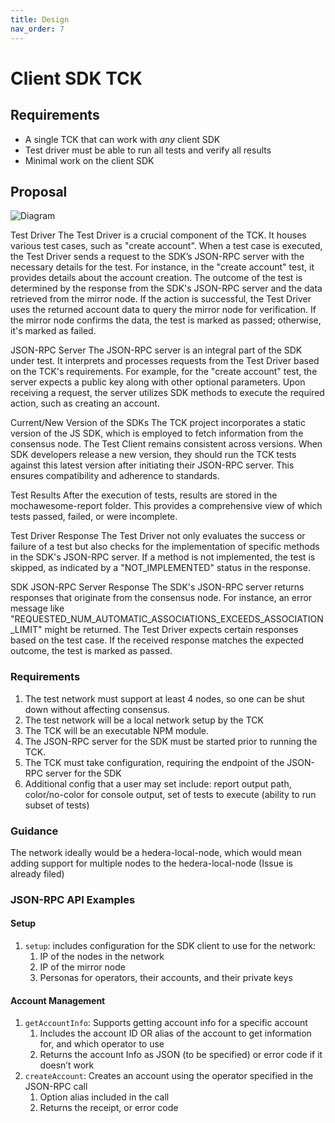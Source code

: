 ```yaml
---
title: Design
nav_order: 7
---
```

# Client SDK TCK

## Requirements

- A single TCK that can work with *any* client SDK
- Test driver must be able to run all tests and verify all results
- Minimal work on the client SDK

## Proposal

![Diagram](images/tck-high-level-design.png)

Test Driver
The Test Driver is a crucial component of the TCK. It houses various test cases, such as "create account". When a test case is executed, the Test Driver sends a request to the SDK’s JSON-RPC server with the necessary details for the test. For instance, in the "create account" test, it provides details about the account creation. The outcome of the test is determined by the response from the SDK's JSON-RPC server and the data retrieved from the mirror node. If the action is successful, the Test Driver uses the returned account data to query the mirror node for verification. If the mirror node confirms the data, the test is marked as passed; otherwise, it's marked as failed.

JSON-RPC Server
The JSON-RPC server is an integral part of the SDK under test. It interprets and processes requests from the Test Driver based on the TCK's requirements. For example, for the "create account" test, the server expects a public key along with other optional parameters. Upon receiving a request, the server utilizes SDK methods to execute the required action, such as creating an account.

Current/New Version of the SDKs
The TCK project incorporates a static version of the JS SDK, which is employed to fetch information from the consensus node. The Test Client remains consistent across versions. When SDK developers release a new version, they should run the TCK tests against this latest version after initiating their JSON-RPC server. This ensures compatibility and adherence to standards.

Test Results
After the execution of tests, results are stored in the mochawesome-report folder. This provides a comprehensive view of which tests passed, failed, or were incomplete.

Test Driver Response
The Test Driver not only evaluates the success or failure of a test but also checks for the implementation of specific methods in the SDK's JSON-RPC server. If a method is not implemented, the test is skipped, as indicated by a "NOT_IMPLEMENTED" status in the response.

SDK JSON-RPC Server Response
The SDK's JSON-RPC server returns responses that originate from the consensus node. For instance, an error message like "REQUESTED_NUM_AUTOMATIC_ASSOCIATIONS_EXCEEDS_ASSOCIATION_LIMIT" might be returned. The Test Driver expects certain responses based on the test case. If the received response matches the expected outcome, the test is marked as passed.

### Requirements

1. The test network must support at least 4 nodes, so one can be shut down without affecting consensus.
2. The test network will be a local network setup by the TCK
3. The TCK will be an executable NPM module.
4. The JSON-RPC server for the SDK must be started prior to running the TCK.
5. The TCK must take configuration, requiring the endpoint of the JSON-RPC
   server for the SDK
6. Additional config that a user may set include: report output path,
   color/no-color for console output, set of tests to execute (ability to run
   subset of tests)

### Guidance

The network ideally would be a hedera-local-node, which would mean adding support for multiple nodes to the hedera-local-node (Issue is already filed)

### JSON-RPC API Examples

#### Setup

1. `setup`: includes configuration for the SDK client to use for the network:
    1. IP of the nodes in the network
    2. IP of the mirror node
    3. Personas for operators, their accounts, and their private keys

#### Account Management

1. `getAccountInfo`: Supports getting account info for a specific account
    1. Includes the account ID OR alias of the account to get information for,
       and which operator to use
    2. Returns the account Info as JSON (to be specified) or error code if it
       doesn’t work
2. `createAccount`: Creates an account using the operator specified in the
   JSON-RPC call
    1. Option alias included in the call
    2. Returns the receipt, or error code
